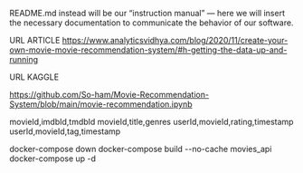 README.md instead will be our “instruction manual” — here we will insert the necessary documentation to communicate the behavior of our software.

URL ARTICLE
https://www.analyticsvidhya.com/blog/2020/11/create-your-own-movie-movie-recommendation-system/#h-getting-the-data-up-and-running

URL KAGGLE

https://github.com/So-ham/Movie-Recommendation-System/blob/main/movie-recommendation.ipynb


movieId,imdbId,tmdbId
movieId,title,genres
userId,movieId,rating,timestamp
userId,movieId,tag,timestamp

docker-compose down
docker-compose build --no-cache movies_api
docker-compose up -d
